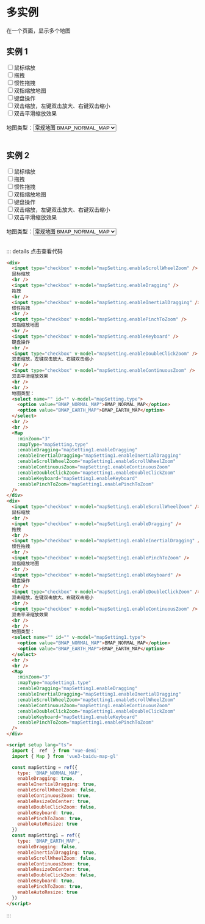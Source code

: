 # 多实例

在一个页面，显示多个地图

<script setup lang="ts">
  import {  ref  } from 'vue-demi'
  const mapSetting = ref({
    type: 'BMAP_NORMAL_MAP',
    enableDragging: true,
    enableInertialDragging: true,
    enableScrollWheelZoom: false,
    enableContinuousZoom: true,
    enableResizeOnCenter: true,
    enableDoubleClickZoom: false,
    enableKeyboard: true,
    enablePinchToZoom: true,
    enableAutoResize: true
  })
  const mapSetting1 = ref({
    type: 'BMAP_EARTH_MAP',
    enableDragging: false,
    enableInertialDragging: true,
    enableScrollWheelZoom: false,
    enableContinuousZoom: true,
    enableResizeOnCenter: true,
    enableDoubleClickZoom: false,
    enableKeyboard: true,
    enablePinchToZoom: true,
    enableAutoResize: true
  })
</script>

## 实例 1

<div>
  <label>
    <input type="checkbox" v-model="mapSetting.enableScrollWheelZoom"/>鼠标缩放
  </label>
  <br/>
  <label>
    <input type="checkbox" v-model="mapSetting.enableDragging"/>拖拽
  </label>
  <br/>
  <label>
    <input type="checkbox" v-model="mapSetting.enableInertialDragging"/>惯性拖拽
  </label>
  <br/>
  <label>
    <input type="checkbox" v-model="mapSetting.enablePinchToZoom"/>双指缩放地图
  </label>
  <br/>
  <label>
    <input type="checkbox" v-model="mapSetting.enableKeyboard"/>键盘操作
  </label>
  <br/>
  <label>
    <input type="checkbox" v-model="mapSetting.enableDoubleClickZoom"/>双击缩放，左键双击放大、右键双击缩小
  </label>
  <br/>
  <label>
    <input type="checkbox" v-model="mapSetting.enableContinuousZoom"/>双击平滑缩放效果
  </label>
  <br/>
  <br/>
  地图类型：<select class="mySelect"  name="" id="" v-model="mapSetting.type">
    <option value="BMAP_NORMAL_MAP">常规地图 BMAP_NORMAL_MAP</option>
    <option value="BMAP_EARTH_MAP">地球模式 BMAP_EARTH_MAP</option>
    <option value="BMAP_SATELLITE_MAP">卫星图 BMAP_EARTH_MAP</option>
  </select>
  <br/>
  <br/>
  <Map
    :minZoom="3"
    :mapType="mapSetting.type"
    :enableDragging="mapSetting.enableDragging"
    :enableInertialDragging="mapSetting.enableInertialDragging"
    :enableScrollWheelZoom="mapSetting.enableScrollWheelZoom"
    :enableContinuousZoom="mapSetting.enableContinuousZoom"
    :enableDoubleClickZoom="mapSetting.enableDoubleClickZoom"
    :enableKeyboard="mapSetting.enableKeyboard"
    :enablePinchToZoom="mapSetting.enablePinchToZoom"
  />
</div>

## 实例 2

<div>
  <label>
    <input type="checkbox" v-model="mapSetting1.enableScrollWheelZoom"/>鼠标缩放
  </label>
  <br/>
  <label>
    <input type="checkbox" v-model="mapSetting1.enableDragging"/>拖拽
  </label>
  <br/>
  <label>
    <input type="checkbox" v-model="mapSetting1.enableInertialDragging"/>惯性拖拽
  </label>
  <br/>
  <label>
    <input type="checkbox" v-model="mapSetting1.enablePinchToZoom"/>双指缩放地图
  </label>
  <br/>
  <label>
    <input type="checkbox" v-model="mapSetting1.enableKeyboard"/>键盘操作
  </label>
  <br/>
  <label>
    <input type="checkbox" v-model="mapSetting1.enableDoubleClickZoom"/>双击缩放，左键双击放大、右键双击缩小
  </label>
  <br/>
  <label>
    <input type="checkbox" v-model="mapSetting1.enableContinuousZoom"/>双击平滑缩放效果
  </label>
  <br/>
  <br/>
  地图类型：<select class="mySelect"  name="" id="" v-model="mapSetting1.type">
    <option value="BMAP_NORMAL_MAP">常规地图 BMAP_NORMAL_MAP</option>
    <option value="BMAP_EARTH_MAP">地球模式 BMAP_EARTH_MAP</option>
    <option value="BMAP_SATELLITE_MAP">卫星图 BMAP_EARTH_MAP</option>
  </select>
  <br/>
  <br/>
  <Map
    :minZoom="3"
    :mapType="mapSetting1.type"
    :enableDragging="mapSetting1.enableDragging"
    :enableInertialDragging="mapSetting1.enableInertialDragging"
    :enableScrollWheelZoom="mapSetting1.enableScrollWheelZoom"
    :enableContinuousZoom="mapSetting1.enableContinuousZoom"
    :enableDoubleClickZoom="mapSetting1.enableDoubleClickZoom"
    :enableKeyboard="mapSetting1.enableKeyboard"
    :enablePinchToZoom="mapSetting1.enablePinchToZoom"
  />
</div>

::: details 点击查看代码

<!-- prettier-ignore -->
```html
<div>
  <input type="checkbox" v-model="mapSetting.enableScrollWheelZoom" />
  鼠标缩放
  <br />
  <input type="checkbox" v-model="mapSetting.enableDragging" />
  拖拽
  <br />
  <input type="checkbox" v-model="mapSetting.enableInertialDragging" />
  惯性拖拽
  <br />
  <input type="checkbox" v-model="mapSetting.enablePinchToZoom" />
  双指缩放地图
  <br />
  <input type="checkbox" v-model="mapSetting.enableKeyboard" />
  键盘操作
  <br />
  <input type="checkbox" v-model="mapSetting.enableDoubleClickZoom" />
  双击缩放，左键双击放大、右键双击缩小
  <br />
  <input type="checkbox" v-model="mapSetting.enableContinuousZoom" />
  双击平滑缩放效果
  <br />
  <br />
  地图类型：
  <select name="" id="" v-model="mapSetting.type">
    <option value="BMAP_NORMAL_MAP">BMAP_NORMAL_MAP</option>
    <option value="BMAP_EARTH_MAP">BMAP_EARTH_MAP</option>
  </select>
  <br />
  <br />
  <Map
    :minZoom="3"
    :mapType="mapSetting.type"
    :enableDragging="mapSetting1.enableDragging"
    :enableInertialDragging="mapSetting1.enableInertialDragging"
    :enableScrollWheelZoom="mapSetting1.enableScrollWheelZoom"
    :enableContinuousZoom="mapSetting1.enableContinuousZoom"
    :enableDoubleClickZoom="mapSetting1.enableDoubleClickZoom"
    :enableKeyboard="mapSetting1.enableKeyboard"
    :enablePinchToZoom="mapSetting1.enablePinchToZoom"
  />
</div>
<div>
  <input type="checkbox" v-model="mapSetting1.enableScrollWheelZoom" />
  鼠标缩放
  <br />
  <input type="checkbox" v-model="mapSetting1.enableDragging" />
  拖拽
  <br />
  <input type="checkbox" v-model="mapSetting1.enableInertialDragging" />
  惯性拖拽
  <br />
  <input type="checkbox" v-model="mapSetting1.enablePinchToZoom" />
  双指缩放地图
  <br />
  <input type="checkbox" v-model="mapSetting1.enableKeyboard" />
  键盘操作
  <br />
  <input type="checkbox" v-model="mapSetting1.enableDoubleClickZoom" />
  双击缩放，左键双击放大、右键双击缩小
  <br />
  <input type="checkbox" v-model="mapSetting1.enableContinuousZoom" />
  双击平滑缩放效果
  <br />
  <br />
  地图类型：
  <select name="" id="" v-model="mapSetting1.type">
    <option value="BMAP_NORMAL_MAP">BMAP_NORMAL_MAP</option>
    <option value="BMAP_EARTH_MAP">BMAP_EARTH_MAP</option>
  </select>
  <br />
  <br />
  <Map
    :minZoom="3"
    :mapType="mapSetting1.type"
    :enableDragging="mapSetting1.enableDragging"
    :enableInertialDragging="mapSetting1.enableInertialDragging"
    :enableScrollWheelZoom="mapSetting1.enableScrollWheelZoom"
    :enableContinuousZoom="mapSetting1.enableContinuousZoom"
    :enableDoubleClickZoom="mapSetting1.enableDoubleClickZoom"
    :enableKeyboard="mapSetting1.enableKeyboard"
    :enablePinchToZoom="mapSetting1.enablePinchToZoom"
  />
</div>

<script setup lang="ts">
  import {  ref  } from 'vue-demi'
  import { Map } from 'vue3-baidu-map-gl'

  const mapSetting = ref({
    type: 'BMAP_NORMAL_MAP',
    enableDragging: true,
    enableInertialDragging: true,
    enableScrollWheelZoom: false,
    enableContinuousZoom: true,
    enableResizeOnCenter: true,
    enableDoubleClickZoom: false,
    enableKeyboard: true,
    enablePinchToZoom: true,
    enableAutoResize: true
  })
  const mapSetting1 = ref({
    type: 'BMAP_EARTH_MAP',
    enableDragging: false,
    enableInertialDragging: true,
    enableScrollWheelZoom: false,
    enableContinuousZoom: true,
    enableResizeOnCenter: true,
    enableDoubleClickZoom: false,
    enableKeyboard: true,
    enablePinchToZoom: true,
    enableAutoResize: true
  })
</script>
```

:::
